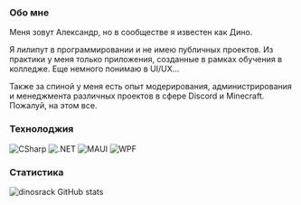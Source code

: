 ### Обо мне

Меня зовут Александр, но в сообществе я известен как Дино. 

Я лилипут в программировании и не имею публичных проектов. Из практики у меня только приложения, созданные в рамках обучения в колледже. Еще немного понимаю в UI/UX...

Также за спиной у меня есть опыт модерирования, администрирования и менеджмента различных проектов в сфере Discord и Minecraft. Пожалуй, на этом все.

### Технолоджия

![CSharp](https://img.shields.io/badge/CSharp-68217A?style=for-the-badge&logo=c-sharp&logoColor=white)
![.NET](https://img.shields.io/badge/.NET-512BD4?style=for-the-badge&logoColor=white)
![MAUI](https://img.shields.io/badge/MAUI-512BD4?style=for-the-badge&logo=dotnet&logoColor=white)
![WPF](https://img.shields.io/badge/WPF-5C2D91?style=for-the-badge&logoColor=white)

### Статистика

![dinosrack GitHub stats](https://github-readme-stats.vercel.app/api?username=dinosrack&show_icons=true&theme=tokyonight)
